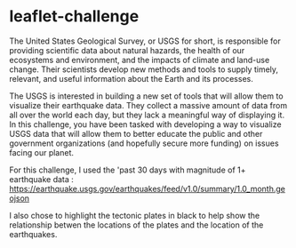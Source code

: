 # leaflet-challenge                           
The United States Geological Survey, or USGS for short, is responsible for providing scientific data about natural hazards, the health of our ecosystems and environment, and the impacts of climate and land-use change. Their scientists develop new methods and tools to supply timely, relevant, and useful information about the Earth and its processes.

The USGS is interested in building a new set of tools that will allow them to visualize their earthquake data. They collect a massive amount of data from all over the world each day, but they lack a meaningful way of displaying it. In this challenge, you have been tasked with developing a way to visualize USGS data that will allow them to better educate the public and other government organizations (and hopefully secure more funding) on issues facing our planet.

For this challenge, I used the 'past 30 days with magnitude of 1+ earthquake data : https://earthquake.usgs.gov/earthquakes/feed/v1.0/summary/1.0_month.geojson      

I also chose to highlight the tectonic plates in black to help show the relationship betwen the locations of the plates and the location of the earthquakes. 


